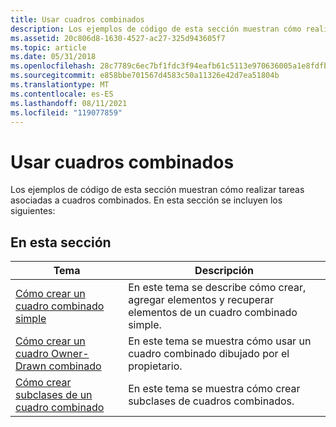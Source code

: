 ```yaml
---
title: Usar cuadros combinados
description: Los ejemplos de código de esta sección muestran cómo realizar tareas asociadas a cuadros combinados.
ms.assetid: 20c806d8-1630-4527-ac27-325d943605f7
ms.topic: article
ms.date: 05/31/2018
ms.openlocfilehash: 28c7789c6ec7bf1fdc3f94eafb61c5113e970636005a1e8fdfbb3c86d9b609ce
ms.sourcegitcommit: e858bbe701567d4583c50a11326e42d7ea51804b
ms.translationtype: MT
ms.contentlocale: es-ES
ms.lasthandoff: 08/11/2021
ms.locfileid: "119077859"
---
```

# <a name="using-combo-boxes"></a>Usar cuadros combinados

Los ejemplos de código de esta sección muestran cómo realizar tareas asociadas a cuadros combinados. En esta sección se incluyen los siguientes:

## <a name="in-this-section"></a>En esta sección



| Tema                                                                                    | Descripción                                                                                               |
|------------------------------------------------------------------------------------------|-----------------------------------------------------------------------------------------------------------|
| [Cómo crear un cuadro combinado simple](create-a-simple-combo-box.md)<br/>             | En este tema se describe cómo crear, agregar elementos y recuperar elementos de un cuadro combinado simple. <br/> |
| [Cómo crear un cuadro Owner-Drawn combinado](create-an-owner-drawn-combo-box.md)<br/> | En este tema se muestra cómo usar un cuadro combinado dibujado por el propietario.<br/>                                   |
| [Cómo crear subclases de un cuadro combinado](subclass-a-combo-box.md)<br/>                       | En este tema se muestra cómo crear subclases de cuadros combinados. <br/>                                          |



 

 

 





